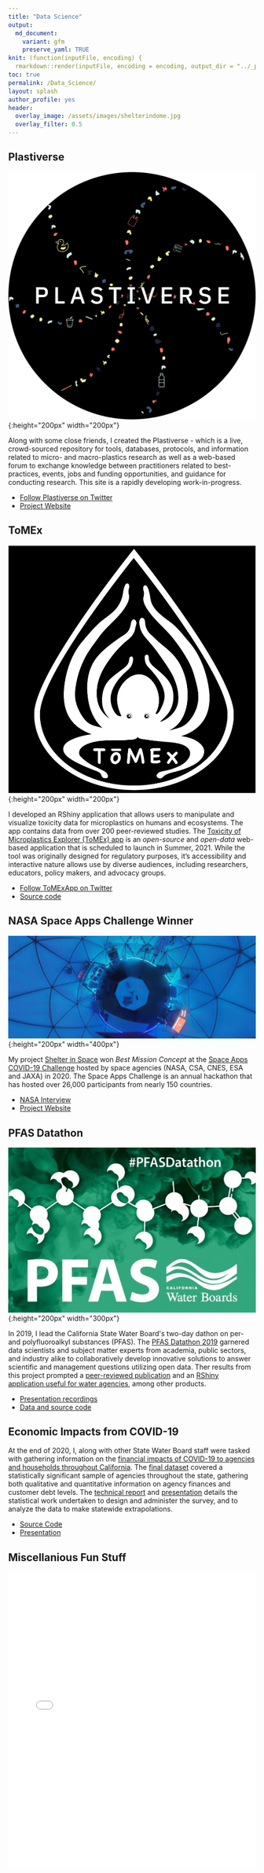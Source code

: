 ```yaml
---
title: "Data Science"
output:
  md_document:
    variant: gfm
    preserve_yaml: TRUE
knit: (function(inputFile, encoding) {
  rmarkdown::render(inputFile, encoding = encoding, output_dir = "../_posts") })
toc: true
permalink: /Data_Science/
layout: splash
author_profile: yes
header:
  overlay_image: /assets/images/shelterindome.jpg
  overlay_filter: 0.5
---
```


## Plastiverse
![Plastiverse](assets/images/sticker.png){:height="200px" width="200px"}

Along with some close friends, I created the Plastiverse - which is a live, crowd-sourced repository for tools, databases, protocols, and information related to micro- and macro-plastics research as well as a web-based forum to exchange knowledge between practitioners related to best-practices, events, jobs and funding opportunities, and guidance for conducting research. This site is a rapidly developing work-in-progress.
* [Follow Plastiverse on Twitter](https://twitter.com/ThePlastiverse)
* [Project Website](https://www.plastiverse.org/)

## ToMEx
![ToMEx](assets/images/TomexLogo.png){:height="200px" width="200px"}

I developed an RShiny application that allows users to manipulate and visualize toxicity data for microplastics on humans and ecosystems. The app contains data from over 200 peer-reviewed studies. The [Toxicity of Microplastics Explorer (ToMEx) app](https://microplastics.sccwrp.org/) is an *open-source* and *open-data* web-based application that is scheduled to launch in Summer, 2021. While the tool was originally designed for regulatory purposes, it’s accessibility and interactive nature allows use by diverse audiences, including researchers, educators, policy makers, and advocacy groups.

* [Follow ToMExApp on Twitter](https://twitter.com/ToMExApp)
* [Source code](https://github.com/SCCWRP/aq_mp_tox_shiny)

## NASA Space Apps Challenge Winner
![Shelter in Space](assets/images/shelterindome.jpg){:height="200px" width="400px"}

My project [Shelter in Space](https://shelterinspace.app/) won *Best Mission Concept* at the [Space Apps COVID-19 Challenge](https://covid19.spaceappschallenge.org/awards) hosted by space agencies (NASA, CSA, CNES, ESA and JAXA) in 2020. The Space Apps Challenge is an annual hackathon that has hosted over 26,000 participants from nearly 150 countries.

* [NASA Interview](https://www.nasa.gov/feature/nasa-space-apps-covid-19-challenge-winners-share-stories-of-innovation)
* [Project Website](https://shelterinspace.app/)

## PFAS Datathon

![PFAS Datathon](assets/images/PFAS.jpg){:height="200px" width="300px"}

In 2019, I lead the California State Water Board's two-day dathon on per- and polyfluoroalkyl substances (PFAS). The [PFAS Datathon 2019](https://www.waterboards.ca.gov/pfas/pfas_datathon.html) garnered data scientists and subject matter experts from academia, public sectors, and industry alike to collaboratively develop innovative solutions to answer scientific and management questions utilizing open data. Ther results from this project prompted a [peer-reviewed publication](https://eartharxiv.org/repository/view/1740/) and an [RShiny application useful for water agencies](https://meldataaa.shinyapps.io/PFAS_Analysis_and_Intervention/), among other products.

* [Presentation recordings](https://youtube.com/embed/6G0hm_US5k4?t=14455)
* [Data and source code](https://github.com/CAWaterBoardDataCenter)

## Economic Impacts from COVID-19 

At the end of 2020, I, along with other State Water Board staff were tasked with gathering information on the [financial impacts of COVID-19 to agencies and households throughout California](https://www.waterboards.ca.gov/drinking_water/certlic/drinkingwater/covid-19watersystemsurvey.html). The [final dataset](https://www.waterboards.ca.gov/drinking_water/programs/documents/ddwem/covid_financial_survey_data.xlsx) covered a statistically significant sample of agencies throughout the state, gathering both qualitative and quantitative information on agency finances and customer debt levels. The [technical report](https://www.waterboards.ca.gov/drinking_water/programs/documents/ddwem/covid_financial_survey_report.pdf) and [presentation](https://www.researchgate.net/publication/351103438_Designing_and_Administrating_the_COVID-19_Financial_Impacts_Survey) details the statistical work undertaken to design and administer the survey, and to analyze the data to make statewide extrapolations.

* [Source Code](https://github.com/ScottCoffin/EconImpact)
* [Presentation](https://www.researchgate.net/publication/351103438_Designing_and_Administrating_the_COVID-19_Financial_Impacts_Survey)

## Miscellanious Fun Stuff


<iframe src="assets/widgets/collapsibleTree_widget.html" height="600px" width="100%" style="border:none;"></iframe>

